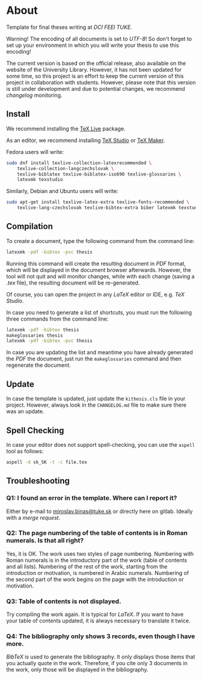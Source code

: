 # About

Template for final theses writing at _DCI FEEI TUKE_. 

Warning! The encoding of all documents is set to _UTF-8_! So don't forget to set up your environment in which you will write your thesis to use this encoding!

The current version is based on the official release, also available on the website of the University Library. However, it has not been updated for some time, so this project is an effort to keep the current version of this project in collaboration with students. However, please note that this version is still under development and due to potential changes, we recommend _changelog_ monitoring.

## Install

We recommend installing the [TeX Live](https://www.tug.org/texlive/) package.

As an editor, we recommend installing [TeX Studio](http://www.texstudio.org/) or [TeX Maker](http://www.xm1math.net/texmaker/).

Fedora users will write: 

```bash
sudo dnf install texlive-collection-latexrecommended \
    texlive-collection-langczechslovak \
    texlive-biblatex texlive-biblatex-iso690 texlive-glossaries \
    latexmk texstudio
```

Similarly, Debian and Ubuntu users will write:

```bash
sudo apt-get install texlive-latex-extra texlive-fonts-recommended \
    texlive-lang-czechslovak texlive-bibtex-extra biber latexmk texstudio
```

## Compilation

To create a document, type the following command from the command line:

```bash
latexmk -pdf -bibtex -pvc thesis
```

Running this command will create the resulting document in _PDF_ format, which will be displayed in the document browser afterwards. However, the tool will not quit and will monitor changes, while with each change (saving a _.tex_ file), the resulting document will be re-generated.


Of course, you can open the project in any _LaTeX_ editor or IDE, e.g. _TeX Studio_.


In case you need to generate a list of shortcuts, you must run the following three commands from the command line: 
```bash
latexmk -pdf -bibtex thesis
makeglossaries thesis
latexmk -pdf -bibtex -pvc thesis
```

In case you are updating the list and meantime you have already generated the _PDF_ the document, just run the `makeglossaries` command and then regenerate the document.


## Update

In case the template is updated, just update the `kithesis.cls` file in your project. However, always look in the `CHANGELOG.md` file to make sure there was an update. 


## Spell Checking

In case your editor does not support spell-checking, you can use the `aspell` tool as follows: 

```bash
aspell -d sk_SK -t -c file.tex
```


## Troubleshooting

### Q1: I found an error in the template. Where can I report it? 

Either by e-mail to miroslav.binas@tuke.sk or directly here on gitlab. Ideally with a _merge request_. 


### Q2: The page numbering of the table of contents is in Roman numerals. Is that all right? 

Yes, it is OK. The work uses two styles of page numbering. Numbering with Roman numerals is in the introductory part of the work (table of contents and all lists). Numbering of the rest of the work, starting from the introduction or motivation, is numbered in Arabic numerals. Numbering of the second part of the work begins on the page with the introduction or motivation.


### Q3: Table of contents is not displayed.

Try compiling the work again. It is typical for _LaTeX_. If you want to have your table of contents updated, it is always necessary to translate it twice. 


### Q4: The bibliography only shows 3 records, even though I have more.

_BibTeX_ is used to generate the bibliography. It only displays those items that you actually quote in the work. Therefore, if you cite only 3 documents in the work, only those will be displayed in the bibliography. 
